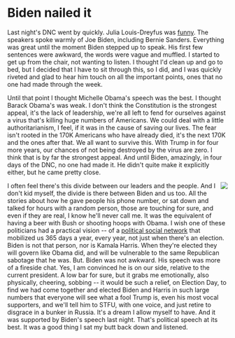 # Biden nailed it
Last night's DNC went by quickly. Julia Louis-Dreyfus was <a href="https://twitter.com/nowthisnews/status/1296681978029322241">funny</a>. The speakers spoke warmly of Joe Biden, including Bernie Sanders. Everything was great until the moment Biden stepped up to speak. His first few sentences were awkward, the words were vague and muffled. I started to get up from the chair, not wanting to listen. I thought I'd clean up and go to bed, but I decided that I have to sit through this, so I did, and I was quickly riveted and glad to hear him touch on all the important points, ones that no one had made through the week. 

Until that point I thought Michelle Obama's speech was the best. I thought Barack Obama's was weak. I don't think the Constitution is the strongest appeal, it's the lack of leadership, we're all left to fend for ourselves against a virus that's killing huge numbers of Americans. We could deal with a little authoritarianism, I feel, if it was in the cause of saving our lives. The fear isn't rooted in the 170K Americans who have already died, it's the next 170K and the ones after that. We all want to survive this. With Trump in for four more years, our chances of not being destroyed by the virus are zero. I think that is by far the strongest appeal. And until Biden, amazingly, in four days of the DNC, no one had made it. He didn't quite make it explicitly either, but he came pretty close. 

<img src="http://scripting.com/images/2020/04/27/bidenActionFigure.png" border="0" align="right">I often feel there's this divide between our leaders and the people. And I don't kid myself, the divide is there between Biden and us too. All the stories about how he gave people his phone number, or sat down and talked for hours with a random person, those are touching for sure, and even if they are real, I know he'll never call me. It was the equivalent of having a beer with Bush or shooting hoops with Obama. I wish one of these politicians had a practical vision -- of a <a href="http://scripting.com/2016/05/04/1237.html">political social network</a> that mobilized us 365 days a year, every year, not just when there's an election. Biden is not that person, nor is Kamala Harris. When they're elected they will govern like Obama did, and will be vulnerable to the same Republican sabotage that he was. But. Biden was not awkward. His speech was more of a fireside chat. Yes, I am convinced he is on our side, relative to the current president. A low bar for sure, but it grabs me emotionally, also physically, cheering, sobbing -- it would be such a relief, on Election Day, to find we had come together and elected Biden and Harris in such large numbers that everyone will see what a fool Trump is, even his most vocal supporters, and we'll tell him to STFU, with one voice, and just retire to disgrace in a bunker in Russia. It's a dream I allow myself to have. And it was supported by Biden's speech last night. That's political speech at its best. It was a good thing I sat my butt back down and listened. 

